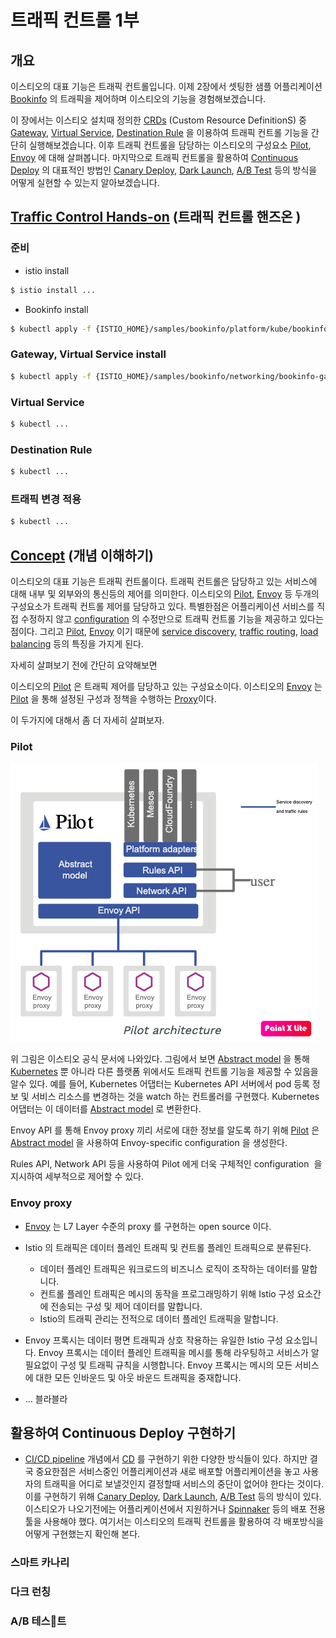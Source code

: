 # 트래픽 컨트롤 1부

## 개요

이스티오의 대표 기능은 트래픽 컨트롤입니다. 이제 2장에서 셋팅한 샘플 어플리케이션 [Bookinfo]() 의 트래픽을 제어하며 이스티오의 기능을 경험해보겠습니다.

이 장에서는 이스티오 설치때 정의한 [CRDs]() (Custom Resource DefinitionS) 중 [Gateway](), [Virtual Service](), [Destination Rule]() 을 이용하여 트래픽 컨트롤 기능을 간단히 실행해보겠습니다. 이후 트래픽 컨트롤을 담당하는 이스티오의 구성요소 [Pilot](), [Envoy]() 에 대해 살펴봅니다. 마지막으로 트래픽 컨트롤을 활용하여 [Continuous Deploy]() 의 대표적인 방법인 [Canary Deploy](), [Dark Launch](), [A/B Test]() 등의 방식을 어떻게 실현할 수 있는지 알아보겠습니다.

## [Traffic Control Hands-on]() (트래픽 컨트롤 핸즈온 )

### 준비

* istio install

```bash
$ istio install ...
```

* Bookinfo install

```bash
$ kubectl apply -f {ISTIO_HOME}/samples/bookinfo/platform/kube/bookinfo.yaml
```

### Gateway, Virtual Service install

```bash
$ kubectl apply -f {ISTIO_HOME}/samples/bookinfo/networking/bookinfo-gateway.yaml
```

### Virtual Service

```bash
$ kubectl ...
```

### Destination Rule

```bash
$ kubectl ...
```

### 트래픽 변경 적용

```bash
$ kubectl ...
```

## [Concept]() (개념 이해하기)

이스티오의 대표 기능은 트래픽 컨트롤이다. 트래픽 컨트롤은 담당하고 있는 서비스에 대해 내부 및 외부와의 통신등의 제어를 의미한다. 이스티오의 [Pilot](), [Envoy]() 등 두개의 구성요소가 트래픽 컨트롤 제어를 담당하고 있다. 특별한점은 어플리케이션 서비스를 직접 수정하지 않고 [configuration]() 의 수정만으로 트래픽 컨트롤 기능을 제공하고 있다는 점이다. 그리고 [Pilot](), [Envoy]() 이기 때문에 [service discovery](), [traffic routing](), [load balancing]() 등의 특징을 가지게 된다.

자세히 살펴보기 전에 간단히 요약해보면

이스티오의 [Pilot]() 은 트래픽 제어를 담당하고 있는 구성요소이다.
이스티오의 [Envoy]() 는 [Pilot]() 을 통해 설정된 구성과 정책을 수행하는 [Proxy]()이다.

이 두가지에 대해서 좀 더 자세히 살펴보자.

### Pilot

![pilot architecture](./pilot_architecture.png)

위 그림은 이스티오 공식 문서에 나와있다. 그림에서 보면 [Abstract model]() 을 통해 [Kubernetes]() 뿐 아니라 다른 플랫폼 위에서도 트래픽 컨트롤 기능을 제공할 수 있음을 알수 있다.
예를 들어, Kubernetes 어댑터는 Kubernetes API 서버에서 pod 등록 정보 및 서비스 리소스를 변경하는 것을 watch 하는 컨트롤러를 구현했다. Kubernetes 어댑터는 이 데이터를 [Abstract model]() 로 변환한다.

Envoy API 를 통해 Envoy proxy 끼리 서로에 대한 정보를 알도록 하기 위해 [Pilot]() 은 [Abstract model]() 을 사용하여 Envoy-specific configuration 을 생성한다.

Rules API, Network API 등을 사용하여 Pilot 에게 더욱 구체적인 configuration  을 지시하여 세부적으로 제어할 수 있다.

### Envoy proxy

* [Envoy]() 는 L7 Layer 수준의 proxy 를 구현하는 open source 이다.
* Istio 의 트래픽은 데이터 플레인 트래픽 및 컨트롤 플레인 트래픽으로 분류된다.
  * 데이터 플레인 트래픽은 워크로드의 비즈니스 로직이 조작하는 데이터를 말합니다.
  * 컨트롤 플레인 트래픽은 메시의 동작을 프로그래밍하기 위해 Istio 구성 요소간에 전송되는 구성 및 제어 데이터를 말합니다.
  * Istio의 트래픽 관리는 전적으로 데이터 플레인 트래픽을 말합니다.

* Envoy 프록시는 데이터 평면 트래픽과 상호 작용하는 유일한 Istio 구성 요소입니다. Envoy 프록시는 데이터 플레인 트래픽을 메시를 통해 라우팅하고 서비스가 알 필요없이 구성 및 트래픽 규칙을 시행합니다. Envoy 프록시는 메시의 모든 서비스에 대한 모든 인바운드 및 아웃 바운드 트래픽을 중재합니다.


* ... 블라블라

## 활용하여 Continuous Deploy 구현하기

* [CI/CD pipeline]() 개념에서 [CD]() 를 구현하기 위한 다양한 방식들이 있다. 하지만 결국 중요한점은 서비스중인 어플리케이션과 새로 배포할 어플리케이션을 놓고 사용자의 트래픽을 어디로 보낼것인지 결정할때 서비스의 중단이 없어야 한다는 것이다. 이를 구현하기 위해 [Canary Deploy](), [Dark Launch](), [A/B Test]() 등의 방식이 있다. 이스티오가 나오기전에는 어플리케이션에서 지원하거나 [Spinnaker]() 등의 배포 전용 툴을 사용해야 했다. 여기서는 이스티오의 트래픽 컨트롤을 활용하여 각 배포방식을 어떻게 구현했는지 확인해 본다.

### 스마트 카나리

### 다크 런칭

### A/B 테스트